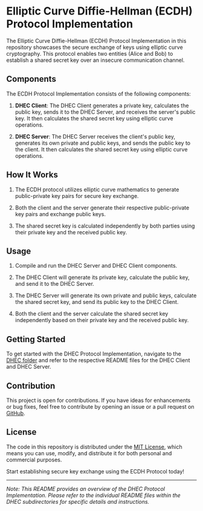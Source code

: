 # Elliptic Curve Diffie-Hellman (ECDH) Protocol Implementation

The Elliptic Curve Diffie-Hellman (ECDH) Protocol Implementation in this repository showcases the secure exchange of keys using elliptic curve cryptography. This protocol enables two entities (Alice and Bob) to establish a shared secret key over an insecure communication channel.

## Components

The ECDH Protocol Implementation consists of the following components:

1. **DHEC Client**: The DHEC Client generates a private key, calculates the public key, sends it to the DHEC Server, and receives the server's public key. It then calculates the shared secret key using elliptic curve operations.

2. **DHEC Server**: The DHEC Server receives the client's public key, generates its own private and public keys, and sends the public key to the client. It then calculates the shared secret key using elliptic curve operations.

## How It Works

1. The ECDH protocol utilizes elliptic curve mathematics to generate public-private key pairs for secure key exchange.

2. Both the client and the server generate their respective public-private key pairs and exchange public keys.

3. The shared secret key is calculated independently by both parties using their private key and the received public key.

## Usage

1. Compile and run the DHEC Server and DHEC Client components.

2. The DHEC Client will generate its private key, calculate the public key, and send it to the DHEC Server.

3. The DHEC Server will generate its own private and public keys, calculate the shared secret key, and send its public key to the DHEC Client.

4. Both the client and the server calculate the shared secret key independently based on their private key and the received public key.

## Getting Started

To get started with the DHEC Protocol Implementation, navigate to the [DHEC folder](./DHEC) and refer to the respective README files for the DHEC Client and DHEC Server.

## Contribution

This project is open for contributions. If you have ideas for enhancements or bug fixes, feel free to contribute by opening an issue or a pull request on [GitHub](https://github.com/lifefire1/crypto/).

## License

The code in this repository is distributed under the [MIT License](./LICENSE), which means you can use, modify, and distribute it for both personal and commercial purposes.

Start establishing secure key exchange using the ECDH Protocol today!

---
*Note: This README provides an overview of the DHEC Protocol Implementation. Please refer to the individual README files within the DHEC subdirectories for specific details and instructions.*
